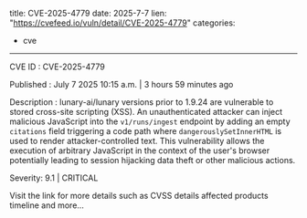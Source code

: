  
title: CVE-2025-4779
date: 2025-7-7
lien: "https://cvefeed.io/vuln/detail/CVE-2025-4779"
categories:
  - cve
---

CVE ID : CVE-2025-4779

Published :  July 7
2025
10:15 a.m. | 3 hours
59 minutes ago

Description : lunary-ai/lunary versions prior to 1.9.24 are vulnerable to stored cross-site scripting (XSS). An unauthenticated attacker can inject malicious JavaScript into the `v1/runs/ingest` endpoint by adding an empty `citations` field
triggering a code path where `dangerouslySetInnerHTML` is used to render attacker-controlled text. This vulnerability allows the execution of arbitrary JavaScript in the context of the user's browser
potentially leading to session hijacking
data theft
or other malicious actions.

Severity: 9.1 | CRITICAL

Visit the link for more details
such as CVSS details
affected products
timeline
and more...
